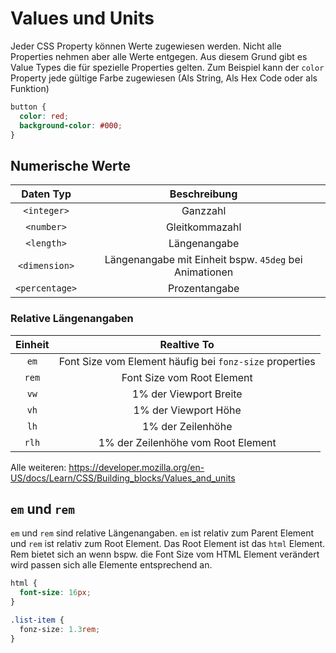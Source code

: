 # Values und Units

Jeder CSS Property können Werte zugewiesen werden. Nicht alle Properties nehmen aber alle Werte entgegen. Aus diesem Grund gibt es Value Types die für spezielle Properties gelten. Zum Beispiel kann der `color` Property jede gültige Farbe zugewiesen (Als String, Als Hex Code oder als Funktion)

```css
button {
  color: red;
  background-color: #000;
}
```

## Numerische Werte

| Daten Typ | Beschreibung |
| :---: | :---: |
| `<integer>` | Ganzzahl |
| `<number>` | Gleitkommazahl |
| `<length>` | Längenangabe |
| `<dimension>` | Längenangabe mit Einheit bspw. `45deg` bei Animationen |
| `<percentage>` | Prozentangabe |

### Relative Längenangaben

| Einheit | Realtive To |
| :---: | :---: |
| `em` | Font Size vom Element häufig bei `fonz-size` properties |
| `rem` | Font Size vom Root Element |
| `vw` | 1% der Viewport Breite |
| `vh` | 1% der Viewport Höhe |
| `lh` | 1% der Zeilenhöhe |
| `rlh` | 1% der Zeilenhöhe vom Root Element |


Alle weiteren: https://developer.mozilla.org/en-US/docs/Learn/CSS/Building_blocks/Values_and_units

## `em` und `rem`

`em` und `rem` sind relative Längenangaben. `em` ist relativ zum Parent Element und `rem` ist relativ zum Root Element. Das Root Element ist das `html` Element. Rem bietet sich an wenn bspw. die Font Size vom HTML Element verändert wird passen sich alle Elemente entsprechend an.

```css
html {
  font-size: 16px;
}

.list-item {
  fonz-size: 1.3rem;
}
```
